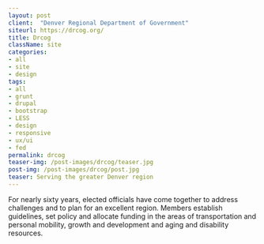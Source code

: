 ```yaml
---
layout: post
client:  "Denver Regional Department of Government"
siteurl: https://drcog.org/
title: Drcog
className: site
categories: 
- all
- site
- design
tags:
- all
- grunt
- drupal
- bootstrap
- LESS
- design
- responsive
- ux/ui
- fed
permalink: drcog
teaser-img: /post-images/drcog/teaser.jpg
post-img: /post-images/drcog/post.jpg
teaser: Serving the greater Denver region 
---
```

For nearly sixty years, elected officials have come together to address challenges and to plan for an excellent region. Members establish guidelines, set policy and allocate funding in the areas of transportation and personal mobility, growth and development and aging and disability resources.
